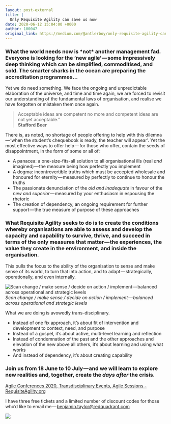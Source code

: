 ```yaml
---
layout: post-external
title: |
  Only Requisite Agility can save us now
date: 2020-06-12 15:04:00 +0000
author: 100047
original_link: https://medium.com/@antlerboy/only-requisite-agility-can-save-us-now-6295728e4fce?source=rss-97852f5a56ae------2
---
```


### What the world needs now is \*not\* another management fad. Everyone is looking for the ‘new agile’ — some impressively deep thinking which can be simplified, commoditised, and sold. The smarter sharks in the ocean are preparing the accreditation programmes…

Yet we do need something. We face the ongoing and unpredictable elaboration of the universe, and time and time again, we are forced to revisit our understanding of the fundamental laws of organisation, and realise we have forgotten or mistaken them once again.

> Acceptable ideas are competent no more and competent ideas are not yet acceptable.”  
> **Stafford Beer**

There is, as noted, no shortage of people offering to help with this dilemna — ‘when the student’s chequebook is ready, the teacher will appear’. Yet the most effective ways to offer help — for those who offer, contain the seeds of disappointment, in the form of some or all of:

- A panacea: a one-size-fits-all solution to all organisational ills (real _and_ imagined) — the measure being how perfectly you implement
- A dogma: incontrovertible truths which must be accepted wholesale and honoured for eternity — measured by perfectly to continue to honour the truths
- The passionate denunciation of the _old and inadequate_ in favour of the _new and superior_ — measured by your enthusiasm in espousing the rhetoric
- The creation of dependency, an ongoing requirement for further support — the true measure of purpose of these approaches

### What Requisite Agility seeks to do is to create the conditions whereby organisations are able to assess and develop the capacity and capability to survive, thrive, and succeed in terms of the only measures that matter — the experiences, the value they create in the environment, and inside the organisation.

This pulls the focus to the ability of the organisation to sense and make sense of its world, to turn that into action, and to adapt — strategically, operationally, and even internally.

![Scan change / make sense / decide on action / implement — balanced across operational and strategic levels](https://cdn-images-1.medium.com/max/920/0*7hunyCjZFpJQXiXU.png)
_Scan change / make sense / decide on action / implement — balanced across operational and strategic levels_

What we are doing is avowedly trans-disciplinary.

- Instead of one fix approach, it’s about fit of intervention and development to context, need, and purpose
- Instead of a gospel, it’s about active, multi-level learning and reflection
- Instead of condemnation of the past and the other approaches and elevation of the new above all others, it’s about learning and using what works
- And instead of dependency, it’s about creating capability

### Join us from 18 June to 10 July — and we will learn to explore new realities and, together, create **the _days after_** the crisis.

[Agile Conferences 2020, Transdisciplinary Events, Agile Sessions - RequisiteAgility.org](https://www.requisiteagility.org/attend/exploring-new-realities#)

I have three free tickets and a limited number of discount codes for those who’d like to email me — benjamin.taylor@redquadrant.com

 ![](https://medium.com/_/stat?event=post.clientViewed&referrerSource=full_rss&postId=6295728e4fce)
